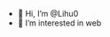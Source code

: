 - 👋 Hi, I’m @Lihu0
- 👀 I’m interested in web

<!---
Lihu0/Lihu0 is a ✨ special ✨ repository because its `README.md` (this file) appears on your GitHub profile.
You can click the Preview link to take a look at your changes.
--->
